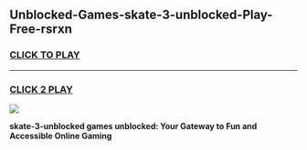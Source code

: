 
## Unblocked-Games-skate-3-unblocked-Play-Free-rsrxn
<h3>
<a href="https://premium76.site?title=skate-3-unblocked&ref=18A1">CLICK TO PLAY</a></h3>
<hr>

<h3>
<a href="https://premium76.site?title=skate-3-unblocked&ref=18A1">CLICK 2 PLAY</a>
  
</h3>

<a href="https://premium76.site?title=skate-3-unblocked&ref=18A1"><img src="https://clearcache.store/games.png"></a>


**skate-3-unblocked games unblocked: Your Gateway to Fun and Accessible Online Gaming**
